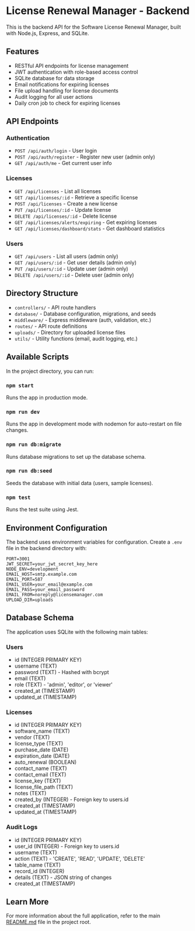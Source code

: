# License Renewal Manager - Backend

This is the backend API for the Software License Renewal Manager, built with Node.js, Express, and SQLite.

## Features

- RESTful API endpoints for license management
- JWT authentication with role-based access control
- SQLite database for data storage
- Email notifications for expiring licenses
- File upload handling for license documents
- Audit logging for all user actions
- Daily cron job to check for expiring licenses

## API Endpoints

### Authentication
- `POST /api/auth/login` - User login
- `POST /api/auth/register` - Register new user (admin only)
- `GET /api/auth/me` - Get current user info

### Licenses
- `GET /api/licenses` - List all licenses
- `GET /api/licenses/:id` - Retrieve a specific license
- `POST /api/licenses` - Create a new license
- `PUT /api/licenses/:id` - Update license
- `DELETE /api/licenses/:id` - Delete license
- `GET /api/licenses/alerts/expiring` - Get expiring licenses
- `GET /api/licenses/dashboard/stats` - Get dashboard statistics

### Users
- `GET /api/users` - List all users (admin only)
- `GET /api/users/:id` - Get user details (admin only)
- `PUT /api/users/:id` - Update user (admin only)
- `DELETE /api/users/:id` - Delete user (admin only)

## Directory Structure

- `controllers/` - API route handlers
- `database/` - Database configuration, migrations, and seeds
- `middleware/` - Express middleware (auth, validation, etc.)
- `routes/` - API route definitions
- `uploads/` - Directory for uploaded license files
- `utils/` - Utility functions (email, audit logging, etc.)

## Available Scripts

In the project directory, you can run:

### `npm start`

Runs the app in production mode.

### `npm run dev`

Runs the app in development mode with nodemon for auto-restart on file changes.

### `npm run db:migrate`

Runs database migrations to set up the database schema.

### `npm run db:seed`

Seeds the database with initial data (users, sample licenses).

### `npm test`

Runs the test suite using Jest.

## Environment Configuration

The backend uses environment variables for configuration. Create a `.env` file in the backend directory with:

```
PORT=3001
JWT_SECRET=your_jwt_secret_key_here
NODE_ENV=development
EMAIL_HOST=smtp.example.com
EMAIL_PORT=587
EMAIL_USER=your_email@example.com
EMAIL_PASS=your_email_password
EMAIL_FROM=noreply@licensemanager.com
UPLOAD_DIR=uploads
```

## Database Schema

The application uses SQLite with the following main tables:

### Users
- id (INTEGER PRIMARY KEY)
- username (TEXT)
- password (TEXT) - Hashed with bcrypt
- email (TEXT)
- role (TEXT) - 'admin', 'editor', or 'viewer'
- created_at (TIMESTAMP)
- updated_at (TIMESTAMP)

### Licenses
- id (INTEGER PRIMARY KEY)
- software_name (TEXT)
- vendor (TEXT)
- license_type (TEXT)
- purchase_date (DATE)
- expiration_date (DATE)
- auto_renewal (BOOLEAN)
- contact_name (TEXT)
- contact_email (TEXT)
- license_key (TEXT)
- license_file_path (TEXT)
- notes (TEXT)
- created_by (INTEGER) - Foreign key to users.id
- created_at (TIMESTAMP)
- updated_at (TIMESTAMP)

### Audit Logs
- id (INTEGER PRIMARY KEY)
- user_id (INTEGER) - Foreign key to users.id
- username (TEXT)
- action (TEXT) - 'CREATE', 'READ', 'UPDATE', 'DELETE'
- table_name (TEXT)
- record_id (INTEGER)
- details (TEXT) - JSON string of changes
- created_at (TIMESTAMP)

## Learn More

For more information about the full application, refer to the main [README.md](../README.md) file in the project root.
